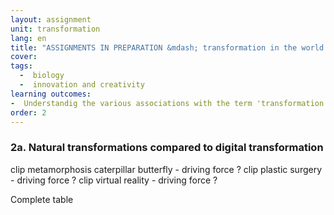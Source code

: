 ```yaml
---
layout: assignment
unit: transformation
lang: en
title: "ASSIGNMENTS IN PREPARATION &mdash; transformation in the world of animals"  
cover:
tags:
  -  biology
  -  innovation and creativity
learning outcomes:
-  Understandig the various associations with the term 'transformation'
order: 2
---
```

<!-- more -->

<!-- briefing-student -->

### 2a. Natural transformations compared to digital transformation  
<!-- section-contents -->

clip metamorphosis caterpillar butterfly - driving force ?
clip plastic surgery - driving force ?
clip virtual reality - driving force ?

Complete table

<!-- briefing-teacher -->
